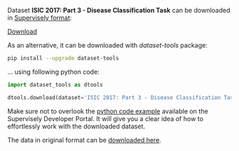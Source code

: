 Dataset **ISIC 2017: Part 3 - Disease Classification Task** can be downloaded in [Supervisely format](https://developer.supervisely.com/api-references/supervisely-annotation-json-format):

 [Download](https://assets.supervisely.com/supervisely-supervisely-assets-public/teams_storage/h/s/i6/XklakbVTHLNRQjVwYfQbcFvYkeeK3FAxkUR1cJwUHjkkcckyxqHxlPhRxcCHjl1n3BPHgT5faX3cFq1gG7pmDsCT1qGRN2T9HNxb0lbyA9FZSTggpa4LNFxsnDUd.tar)

As an alternative, it can be downloaded with *dataset-tools* package:
``` bash
pip install --upgrade dataset-tools
```

... using following python code:
``` python
import dataset_tools as dtools

dtools.download(dataset='ISIC 2017: Part 3 - Disease Classification Task', dst_dir='~/dataset-ninja/')
```
Make sure not to overlook the [python code example](https://developer.supervisely.com/getting-started/python-sdk-tutorials/iterate-over-a-local-project) available on the Supervisely Developer Portal. It will give you a clear idea of how to effortlessly work with the downloaded dataset.

The data in original format can be [downloaded here](https://challenge.isic-archive.com/data/#2017).